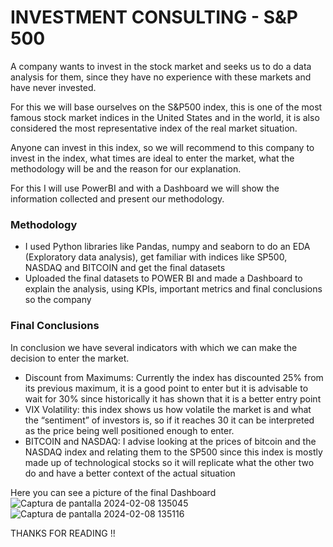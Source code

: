 # INVESTMENT CONSULTING - S&P 500


A company wants to invest in the stock market and seeks us to do a data analysis for them, since they have no experience with these markets and have never invested.

For this we will base ourselves on the S&P500 index, this is one of the most famous stock market indices in the United States and in the world, it is also considered the most representative index of the real market situation.

Anyone can invest in this index, so we will recommend to this company to invest in the index, what times are ideal to enter the market, what the methodology will be and the reason for our explanation.

For this I will use PowerBI and with a Dashboard we will show the information collected and present our methodology.

### Methodology

* I used Python libraries like Pandas, numpy and seaborn to do an EDA (Exploratory data analysis), get familiar with indices like SP500, NASDAQ and BITCOIN and get the final datasets
* Uploaded the final datasets to POWER BI and made a Dashboard to explain the analysis, using KPIs, important metrics and final conclusions so the company

### Final Conclusions
In conclusion we have several indicators with which we can make the decision to enter the market.

- Discount from Maximums: Currently the index has discounted 25% from its previous maximum, it is a good point to enter but it is advisable to wait for 30% since historically it has shown that it is a better entry point
- VIX Volatility: this index shows us how volatile the market is and what the “sentiment” of investors is, so if it reaches 30 it can be interpreted as the price being well positioned enough to enter.
- BITCOIN and NASDAQ: I advise looking at the prices of bitcoin and the NASDAQ index and relating them to the SP500 since this index is mostly made up of technological stocks so it will replicate what the other two do and have a better context of the actual situation

Here you can see a picture of the final Dashboard
![Captura de pantalla 2024-02-08 135045](https://github.com/NicoGit333/SP500-Investment-Project/assets/109071671/b2f405eb-874d-4a8a-a951-afa60251495e)
![Captura de pantalla 2024-02-08 135116](https://github.com/NicoGit333/SP500-Investment-Project/assets/109071671/ab59da5f-44f2-43b3-93ea-68bd9d12b854)

THANKS FOR READING !!